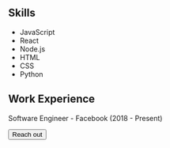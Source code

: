 Skills
---
- JavaScript
- React
- Node.js
- HTML
- CSS
- Python

Work Experience
---
Software Engineer - Facebook (2018 - Present)

<button>Reach out</button>
